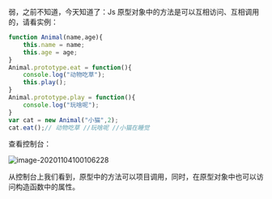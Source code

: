 弱，之前不知道，今天知道了：Js 原型对象中的方法是可以互相访问、互相调用的，请看实例：

```js
function Animal(name,age){
    this.name = name;
    this.age = age;
}
Animal.prototype.eat = function(){
    console.log("动物吃草");
    this.play();
}
Animal.prototype.play = function(){
    console.log("玩啥呢");
}
var cat = new Animal("小猫",2);
cat.eat();// 动物吃草 //玩啥呢 //小猫在睡觉
```

查看控制台：

![image-20201104100106228](C:\Users\yingl\AppData\Roaming\Typora\typora-user-images\image-20201104100106228.png)

从控制台上我们看到，原型中的方法可以项目调用，同时，在原型对象中也可以访问构造函数中的属性。